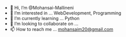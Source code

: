 - 👋 Hi, I’m @Mohansai-Mallineni
- 👀 I’m interested in ... WebDevelopment, Programming
- 🌱 I’m currently learning ... Python
- 💞️ I’m looking to collaborate on ...
- 📫 How to reach me ... mohansaim20@gmail.com

<!---
Mohansai-M/Mohansai-M is a ✨ special ✨ repository because its `README.md` (this file) appears on your GitHub profile.
You can click the Preview link to take a look at your changes.
--->
